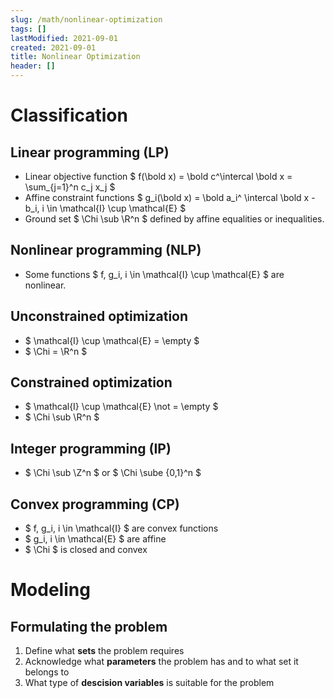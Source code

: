 ```yaml
---
slug: /math/nonlinear-optimization
tags: []
lastModified: 2021-09-01
created: 2021-09-01
title: Nonlinear Optimization
header: []
---
```


# Classification

## Linear programming (LP)
- Linear objective function $ f(\bold x) =  \bold c^\intercal \bold x = \sum_{j=1}^n c_j x_j $
- Affine constraint functions $ g_i(\bold x) = \bold a_i^ \intercal \bold x - b_i, i \in \mathcal{I} \cup \mathcal{E} $
- Ground set $ \Chi \sub \R^n $ defined by affine equalities or inequalities.

## Nonlinear programming (NLP)
- Some functions $ f, g_i, i \in \mathcal{I} \cup \mathcal{E}   $ are nonlinear.

## Unconstrained optimization
- $ \mathcal{I} \cup \mathcal{E} = \empty $
- $ \Chi = \R^n $

## Constrained optimization
- $ \mathcal{I} \cup \mathcal{E} \not = \empty $
- $ \Chi \sub \R^n $

## Integer programming (IP)
- $ \Chi \sub \Z^n $ or $ \Chi \sube \{0,1\}^n $

## Convex programming (CP)
- $ f, g_i, i \in \mathcal{I} $ are convex functions
- $ g_i, i \in \mathcal{E} $ are affine
- $ \Chi $ is closed and convex

# Modeling

## Formulating the problem
1. Define what **sets** the problem requires
2. Acknowledge what **parameters** the problem has and to what set it belongs to
3. What type of **descision variables** is suitable for the problem